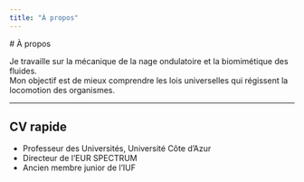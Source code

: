```yaml
---
title: "À propos"
---
```

<link rel="stylesheet" href="/assets/css/style.css">
# À propos

Je travaille sur la mécanique de la nage ondulatoire et la biomimétique des fluides.  
Mon objectif est de mieux comprendre les lois universelles qui régissent la locomotion des organismes.

---

## CV rapide
- Professeur des Universités, Université Côte d’Azur
- Directeur de l’EUR SPECTRUM
- Ancien membre junior de l’IUF

